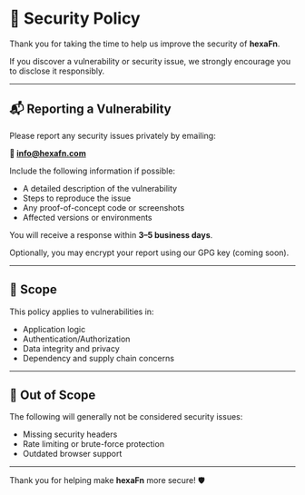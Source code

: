 <!--
SPDX-FileCopyrightText: 2025 Hüsamettin Arabacı
SPDX-License-Identifier: MIT
-->

# 🔐 Security Policy

Thank you for taking the time to help us improve the security of **hexaFn**.

If you discover a vulnerability or security issue, we strongly encourage you to disclose it responsibly.

---

## 📬 Reporting a Vulnerability

Please report any security issues privately by emailing:

**📧 info@hexafn.com**

Include the following information if possible:
- A detailed description of the vulnerability
- Steps to reproduce the issue
- Any proof-of-concept code or screenshots
- Affected versions or environments

You will receive a response within **3–5 business days**.

Optionally, you may encrypt your report using our GPG key (coming soon).

---

## 🔐 Scope

This policy applies to vulnerabilities in:
- Application logic
- Authentication/Authorization
- Data integrity and privacy
- Dependency and supply chain concerns

---

## 🚫 Out of Scope

The following will generally not be considered security issues:
- Missing security headers
- Rate limiting or brute-force protection
- Outdated browser support

---

Thank you for helping make **hexaFn** more secure! 🛡️

